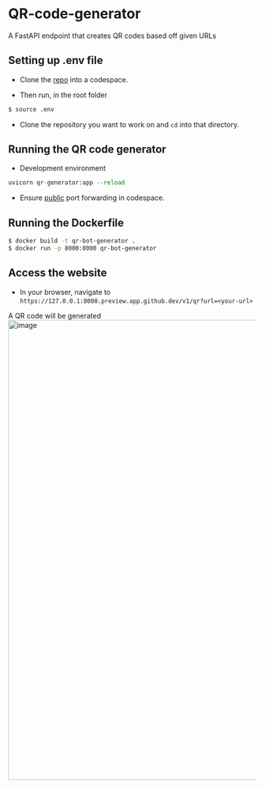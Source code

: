 # QR-code-generator

A FastAPI endpoint that creates QR codes based off given URLs

## Setting up .env file

- Clone the [repo](https://github.com/development-captains/test-80-np.pluto.onglueops.rocks) into a codespace.

- Then run, in the root folder
```bash
$ source .env
```

- Clone the repository you want to work on and ```cd``` into that directory.
  
## Running the QR code generator

- Development environment

```python
uvicorn qr-generator:app --reload
```

- Ensure [public](https://docs.github.com/en/codespaces/managing-codespaces-for-your-organization/restricting-the-visibility-of-forwarded-ports#overview) port forwarding in codespace.

## Running the Dockerfile

```bash
$ docker build -t qr-bot-generator .
$ docker run -p 8000:8000 qr-bot-generator
```

## Access the website

- In your browser, navigate to ```https://127.0.0.1:8000.preview.app.github.dev/v1/qr?url=<your-url>```

A QR code will be generated
<img width="931" alt="image" src="https://github.com/GlueOps/github-actions-build-push-containers/assets/49791498/d66f773c-e05c-43db-b978-0bebbb303bb2">

